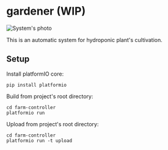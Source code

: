 # gardener (WIP)

![System's photo](https://lh3.googleusercontent.com/wW9Uc1V9QjZVeyPjv_BVTHaZZ5PS6WEDYAsRvDz1tAS47KPyn_ax6zPLTELITJvMuf8NG7cY7cgtVtahy5tKupj6591dloOxUwie9uC_6uAV_vKAcHdd1oIY_Wq1axvFVU8FGM_BXeglJs_952G14PEdOgaxh4Rscf_ccun1sPNNakLEAVElpWV5FbS0mtSMuzY1wJwBsrI0-HFTHzgK9vujgVlhgxTpxEYIXCt3EHXNwS7d4tDejcF-uKhvj6u63a9T2ICHhie4vLcgirl6REyjZoidvPdxXSxaJX_qCEk_RCFlnWPZ1A_EmIWe3aIEV3fpo-24iIe7cL9VO_J3TMzutjZx-5O2qBBd8dLmXJKbYB4ZaNbDen0e2k8tiv8IKxbX9Opz3Pyma9W4XHSssi1oafLE-lC9xIAuqhVJHrodt_nvLVE35UsBBJf5qrAWo6qVEwWNdS-IPA5wZ7JAlsR7vZpG1skOya6OSq_i7WC3Vp7MOwpFvITL4lI5FCa8eL7Y3Me6yxdnHSeERgsumR1klU89otjI6Onr7SkF3Vp25tCsKqLd3W-HRxf8fNrt77zMq251vA_ceYlaO2EnYJzzYpnp2_nzhSZ8fmqVGYzZkd2lKNfC3_VWBJtXnzqdlBGNCwnZBOhzQ97ZNpzuNhKQHEaSuwI=w1250-h937-no)

This is an automatic system for hydroponic plant's cultivation.

## Setup

Install platformIO core:

```
pip install platformio
```

Build from project's root directory:

```
cd farm-controller
platformio run
```

Upload from project's root directory:

```
cd farm-controller
platformio run -t upload
```
